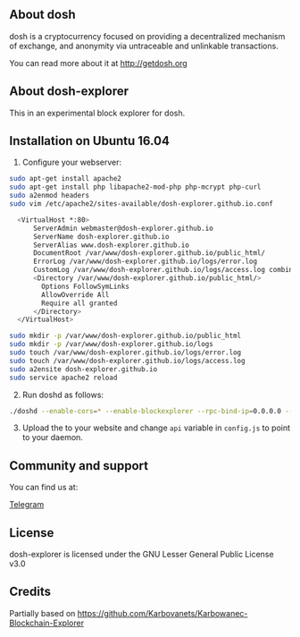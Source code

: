 ## About dosh

dosh is a cryptocurrency focused on providing a decentralized mechanism of exchange, and anonymity via untraceable and unlinkable transactions.

You can read more about it at http://getdosh.org

## About dosh-explorer

This in an experimental block explorer for dosh.

## Installation on Ubuntu 16.04
1) Configure your webserver:

```bash
sudo apt-get install apache2
sudo apt-get install php libapache2-mod-php php-mcrypt php-curl
sudo a2enmod headers
sudo vim /etc/apache2/sites-available/dosh-explorer.github.io.conf

  <VirtualHost *:80>
      ServerAdmin webmaster@dosh-explorer.github.io
      ServerName dosh-explorer.github.io
      ServerAlias www.dosh-explorer.github.io
      DocumentRoot /var/www/dosh-explorer.github.io/public_html/
      ErrorLog /var/www/dosh-explorer.github.io/logs/error.log
      CustomLog /var/www/dosh-explorer.github.io/logs/access.log combined
      <Directory /var/www/dosh-explorer.github.io/public_html/>
        Options FollowSymLinks
        AllowOverride All
        Require all granted
      </Directory>
  </VirtualHost>

sudo mkdir -p /var/www/dosh-explorer.github.io/public_html
sudo mkdir -p /var/www/dosh-explorer.github.io/logs
sudo touch /var/www/dosh-explorer.github.io/logs/error.log
sudo touch /var/www/dosh-explorer.github.io/logs/access.log
sudo a2ensite dosh-explorer.github.io
sudo service apache2 reload
```

2) Run doshd as follows:
```bash
./doshd --enable-cors=* --enable-blockexplorer --rpc-bind-ip=0.0.0.0 --rpc-bind-port=18333
```
3) Upload the to your website and change `api` variable in `config.js` to point to your daemon.

## Community and support

You can find us at:

[Telegram](https://t.me/doshcurrency)

## License

dosh-explorer is licensed under the GNU Lesser General Public License v3.0

## Credits

Partially based on https://github.com/Karbovanets/Karbowanec-Blockchain-Explorer
